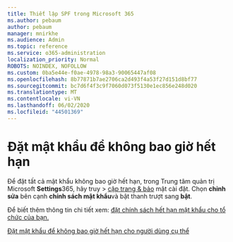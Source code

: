 ```yaml
---
title: Thiết lập SPF trong Microsoft 365
ms.author: pebaum
author: pebaum
manager: mnirkhe
ms.audience: Admin
ms.topic: reference
ms.service: o365-administration
localization_priority: Normal
ROBOTS: NOINDEX, NOFOLLOW
ms.custom: 0ba5e44e-f0ae-4978-98a3-90065447af08
ms.openlocfilehash: 8b77871b7ae2706ca2d493f4a53f27d151d8bf77
ms.sourcegitcommit: bc7d6f4f3c9f7060d073f5130e1ec856e248d020
ms.translationtype: MT
ms.contentlocale: vi-VN
ms.lasthandoff: 06/02/2020
ms.locfileid: "44501369"
---
```

# <a name="set-passwords-to-never-expire"></a>Đặt mật khẩu để không bao giờ hết hạn 

Để đặt tất cả mật khẩu không bao giờ hết hạn, trong Trung tâm quản trị Microsoft **Settings**365, hãy truy  >  [cập trang &amp; bảo](https://portal.office.com/adminportal/home#/settings/security) mật cài đặt. Chọn **chỉnh sửa** bên cạnh **chính sách mật khẩu**và bật thanh trượt sang **bật**.
  
Để biết thêm thông tin chi tiết xem: [đặt chính sách hết hạn mật khẩu cho tổ chức của bạn.](https://docs.microsoft.com/microsoft-365/admin/manage/set-password-expiration-policy)
  
[Đặt mật khẩu để không bao giờ hết hạn cho người dùng cụ thể](https://docs.microsoft.com/microsoft-365/admin/add-users/set-password-to-never-expire)
  
